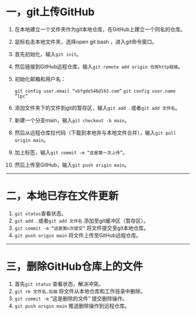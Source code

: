 # 一，git上传GitHub

1. 在本地建立一个文件夹作为git本地仓库，在GitHub上建立一个同名的仓库。

2. 鼠标右击本地文件夹，选择open git bash ，进入git命令窗口。

3. 首先初始化，输入`git init`。

4. 然后链接到GitHub远程仓库，输入`git remote add origin 仓库http链接`。

5. 初始化邮箱和用户名：

   `git config user.email “vbfgde546@163.com”`
   `git config user.name “lpc”`

6. 添加文件夹下的文件到git的暂存区，输入`git add .`或者`git add 文件名`。

7. 新建一个分支main，输入`git checkout -b main`。

8. 然后从远程仓库拉代码（下载到本地并与本地文件合并），输入`git pull origin main`。

9. 加上标签，输入`git commit -m “这是第一次上传”`。

10. 然后上传至GitHub，输入`git push origin main`。

---

# 二，本地已存在文件更新

1. `git status`查看状态。
2. `git add .`或者`git add 文件名` 添加至git缓冲区（暂存区）。
3. `git commit -m “这是第n次提交”` 将文件提交至git本地仓库。
4. `git push origin main` 将文件上传至GitHub远程仓库。

---

# 三，删除GitHub仓库上的文件

1. 首先`git status` 查看状态，解决冲突。
2. `git rm 文件名.后缀` 将文件从本地仓库和工作目录中删除。
3. `git commit -m` “这是删除的文件” 提交删除操作。
4. `git push origin main` 推送删除操作到远程仓库。
